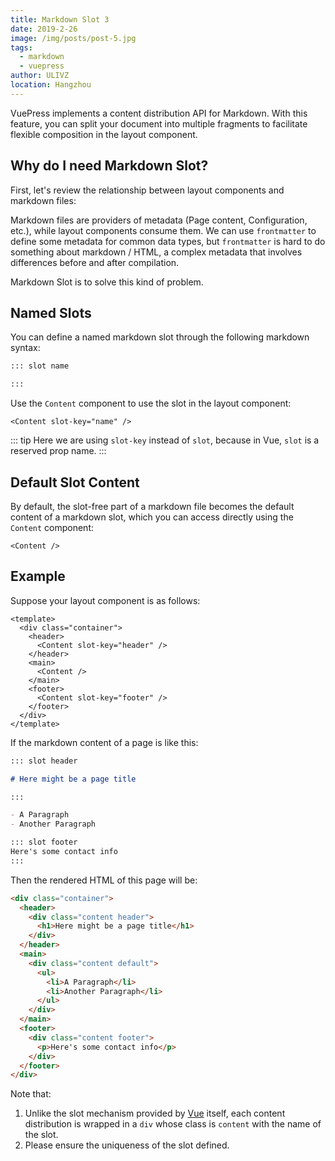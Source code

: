```yaml
---
title: Markdown Slot 3
date: 2019-2-26
image: /img/posts/post-5.jpg
tags:
  - markdown
  - vuepress
author: ULIVZ
location: Hangzhou
---
```


VuePress implements a content distribution API for Markdown. With this feature, you can split your document into multiple fragments to facilitate flexible composition in the layout component.

## Why do I need Markdown Slot?

First, let's review the relationship between layout components and markdown files:

<diagram-markdown-slot-relationship/>

Markdown files are providers of metadata (Page content, Configuration, etc.), while layout components consume them. We can use `frontmatter` to define some metadata for common data types, but `frontmatter` is hard to do something about markdown / HTML, a complex metadata that involves differences before and after compilation.

Markdown Slot is to solve this kind of problem.

## Named Slots

You can define a named markdown slot through the following markdown syntax:

```md
::: slot name

:::
```

Use the `Content` component to use the slot in the layout component:

```vue
<Content slot-key="name" />
```

::: tip
Here we are using `slot-key` instead of `slot`, because in Vue, `slot` is a reserved prop name.
:::

## Default Slot Content

By default, the slot-free part of a markdown file becomes the default content of a markdown slot, which you can access directly using the `Content` component:

```vue
<Content />
```

## Example

Suppose your layout component is as follows:

```vue
<template>
  <div class="container">
    <header>
      <Content slot-key="header" />
    </header>
    <main>
      <Content />
    </main>
    <footer>
      <Content slot-key="footer" />
    </footer>
  </div>
</template>
```

If the markdown content of a page is like this:

```md
::: slot header

# Here might be a page title

:::

- A Paragraph
- Another Paragraph

::: slot footer
Here's some contact info
:::
```

Then the rendered HTML of this page will be:

```html
<div class="container">
  <header>
    <div class="content header">
      <h1>Here might be a page title</h1>
    </div>
  </header>
  <main>
    <div class="content default">
      <ul>
        <li>A Paragraph</li>
        <li>Another Paragraph</li>
      </ul>
    </div>
  </main>
  <footer>
    <div class="content footer">
      <p>Here's some contact info</p>
    </div>
  </footer>
</div>
```

Note that:

1. Unlike the slot mechanism provided by [Vue](https://vuejs.org/v2/guide/components-slots.html) itself, each content distribution is wrapped in a `div` whose class is `content` with the name of the slot.
2. Please ensure the uniqueness of the slot defined.
